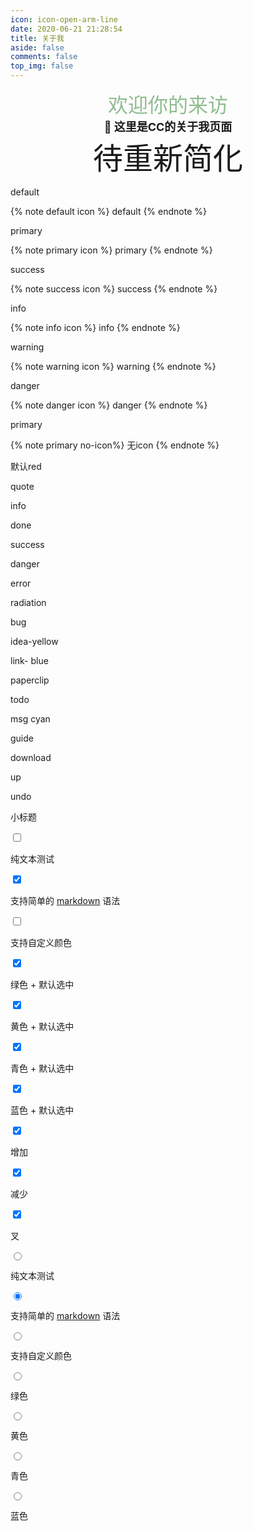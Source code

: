 ```yaml
---
icon: icon-open-arm-line
date: 2020-06-21 21:28:54
title: 关于我
aside: false
comments: false
top_img: false
---
```

<center><font size='6px', color=#8fbc8f>欢迎你的来访</font></center>

<center ><b><font size='4px'>🍭 这里是CC的关于我页面</font></center></b></center>

<center><font size='8px'>待重新简化</font></center>

<div class="note default icon"><p>default</p></div>
{% note default icon %}
default
{% endnote %}

<div class="note primary icon"><p>primary</p></div>
{% note primary icon %}
primary
{% endnote %}

<div class="note success icon"><p>success</p></div>
{% note success icon %}
success
{% endnote %}

<div class="note info icon"><p>info</p></div>
{% note info icon %}
info
{% endnote %}

<div class="note warning icon"><p>warning</p></div>
{% note warning icon %}
warning
{% endnote %}

<div class="note danger icon"><p>danger</p></div>
{% note danger icon %}
danger
{% endnote %}

<div class="note primary no-icon"><p>primary</p></div>
{% note primary no-icon%}
无icon
{% endnote %}

<div class="snote red"><p>默认red</p></div>
<div class="snote quote"><p>quote</p></div>
<div class="snote info"><p>info</p></div>
<div class="snote done"><p>done</p></div>
<div class="snote success"><p>success</p></div>
<div class="snote danger"><p>danger</p></div>
<div class="snote error"><p>error</p></div>
<div class="snote radiation"><p>radiation</p></div>
<div class="snote bug"><p>bug</p></div>
<div class="snote idea yellow"><p>idea-yellow</p></div>
<div class="snote link blue"><p>link- blue</p></div>
<div class="snote paperclip"><p>paperclip</p></div>
<div class="snote todo"><p>todo</p></div>
<div class="snote msg cyan"><p>msg cyan</p></div>
<div class="snote guide"><p>guide</p></div>
<div class="snote download"><p>download</p></div>
<div class="snote up"><p>up</p></div>
<div class="snote undo"><p>undo</p></div>
<div class="snote quote"><p class='p subtitle'>小标题</p></div>

<div class="checkbox">
  <input type="checkbox" />
  <p>纯文本测试</p>
</div>

<div class="checkbox checked">
  <input type="checkbox" checked />
  <p>
    支持简单的
    <a
      href="https://guides.github.com/features/mastering-markdown/"
      target="_blank"
      rel="noopener"
      >markdown</a
    >
    语法
  </p>
</div>

<div class="checkbox red">
  <input type="checkbox" />
  <p>支持自定义颜色</p>
</div>

<div class="checkbox green checked">
  <input type="checkbox" checked />
  <p>绿色 + 默认选中</p>
</div>

<div class="checkbox yellow checked">
  <input type="checkbox" checked />
  <p>黄色 + 默认选中</p>
</div>

<div class="checkbox cyan checked">
  <input type="checkbox" checked />
  <p>青色 + 默认选中</p>
</div>

<div class="checkbox blue checked">
  <input type="checkbox" checked />
  <p>蓝色 + 默认选中</p>
</div>

<div class="checkbox plus green checked">
  <input type="checkbox" checked />
  <p>增加</p>
</div>

<div class="checkbox minus yellow checked">
  <input type="checkbox" checked />
  <p>减少</p>
</div>

<div class="checkbox times red checked">
  <input type="checkbox" checked />
  <p>叉</p>
</div>

<div class="checkbox">
  <input type="radio" />
  <p>纯文本测试</p>
</div>

<div class="checkbox checked">
  <input type="radio" checked />
  <p>
    支持简单的
    <a
      href="https://guides.github.com/features/mastering-markdown/"
      target="_blank"
      rel="noopener"
      >markdown</a
    >
    语法
  </p>
</div>

<div class="checkbox red">
  <input type="radio" />
  <p>支持自定义颜色</p>
</div>

<div class="checkbox green">
  <input type="radio" />
  <p>绿色</p>
</div>

<div class="checkbox yellow">
  <input type="radio" />
  <p>黄色</p>
</div>

<div class="checkbox cyan">
  <input type="radio" />
  <p>青色</p>
</div>

<div class="checkbox blue">
  <input type="radio" />
  <p>蓝色</p>
</div>

